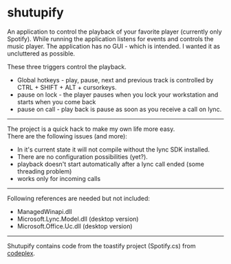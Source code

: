 # shutupify

An application to control the playback of your favorite player (currently only Spotify). While running the application listens for events and controls the music player. 
The application has no GUI - which is intended. I wanted it as uncluttered as possible.

These three triggers control the playback.
* Global hotkeys - play, pause, next and previous track is controlled by CTRL + SHIFT + ALT + cursorkeys.
* pause on lock - the player pauses when you lock your workstation and starts when you come back
* pause on call - play back is pause as soon as you receive a call on lync. 

---------

The project is a quick hack to make my own life more easy.  
There are the following issues (and more):
* In it's current state it will not compile without the lync SDK installed.  
* There are no configuration possibilities (yet?).  
* playback doesn't start automatically after a lync call ended (some threading problem)
* works only for incoming calls

-------

Following references are needed but not included:  
* ManagedWinapi.dll
* Microsoft.Lync.Model.dll (desktop version)  
* Microsoft.Office.Uc.dll (desktop version) 

--------

Shutupify contains code from the toastify project (Spotify.cs) from [codeplex](http://toastify.codeplex.com).



